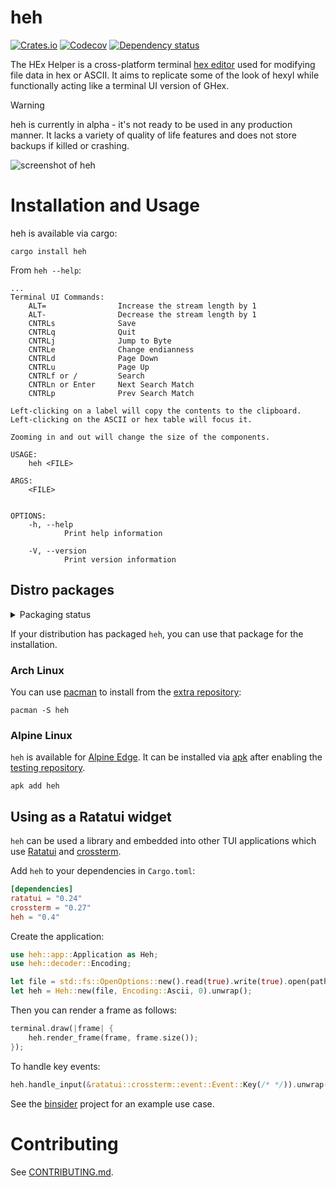 # heh

[![Crates.io](https://img.shields.io/crates/v/heh.svg)](https://crates.io/crates/heh)
[![Codecov](https://codecov.io/github/ndd7xv/heh/coverage.svg?branch=master)](https://codecov.io/gh/ndd7xv/heh)
[![Dependency status](https://deps.rs/repo/github/ndd7xv/heh/status.svg)](https://deps.rs/repo/github/ndd7xv/heh)
<!--- [![Documentation](https://docs.rs/heh/badge.svg)](https://docs.rs/heh/) If https://github.com/rust-lang/docs.rs/issues/238#issuecomment-631333050 is ever closed?-->

The HEx Helper is a cross-platform terminal [hex editor](https://en.wikipedia.org/wiki/Hex_editor) used for modifying file data in hex or ASCII. It aims to replicate some of the look of hexyl while functionally acting like a terminal UI version of GHex.

> [!WARNING]
> heh is currently in alpha - it's not ready to be used in any production manner. It lacks a variety of quality of life features and does not store backups if killed or crashing.

![screenshot of heh](demo.png)

# Installation and Usage

heh is available via cargo:

```
cargo install heh
```

From `heh --help`:
```
...
Terminal UI Commands:
    ALT=                Increase the stream length by 1
    ALT-                Decrease the stream length by 1
    CNTRLs              Save
    CNTRLq              Quit
    CNTRLj              Jump to Byte
    CNTRLe              Change endianness
    CNTRLd              Page Down
    CNTRLu              Page Up
    CNTRLf or /         Search
    CNTRLn or Enter     Next Search Match
    CNTRLp              Prev Search Match

Left-clicking on a label will copy the contents to the clipboard.
Left-clicking on the ASCII or hex table will focus it.

Zooming in and out will change the size of the components.

USAGE:
    heh <FILE>

ARGS:
    <FILE>
            

OPTIONS:
    -h, --help
            Print help information

    -V, --version
            Print version information

```

## Distro packages

<details>
  <summary>Packaging status</summary>

[![Packaging status](https://repology.org/badge/vertical-allrepos/heh.svg)](https://repology.org/project/heh/versions)

</details>

If your distribution has packaged `heh`, you can use that package for the installation.

### Arch Linux

You can use [pacman](https://wiki.archlinux.org/title/Pacman) to install from the [extra repository](https://archlinux.org/packages/extra/x86_64/heh/):

```
pacman -S heh
```

### Alpine Linux

`heh` is available for [Alpine Edge](https://pkgs.alpinelinux.org/packages?name=heh&branch=edge). It can be installed via [apk](https://wiki.alpinelinux.org/wiki/Alpine_Package_Keeper) after enabling the [testing repository](https://wiki.alpinelinux.org/wiki/Repositories).

```
apk add heh
```

## Using as a Ratatui widget

`heh` can be used a library and embedded into other TUI applications which use [Ratatui](https://ratatui.rs) and [crossterm](https://github.com/crossterm-rs/crossterm).

Add `heh` to your dependencies in `Cargo.toml`:

```toml
[dependencies]
ratatui = "0.24"
crossterm = "0.27"
heh = "0.4"
```

Create the application:

```rust
use heh::app::Application as Heh;
use heh::decoder::Encoding;

let file = std::fs::OpenOptions::new().read(true).write(true).open(path).unwrap();
let heh = Heh::new(file, Encoding::Ascii, 0).unwrap();
```

Then you can render a frame as follows:

```rust
terminal.draw(|frame| {
    heh.render_frame(frame, frame.size());
});
```

To handle key events:

```rust
heh.handle_input(&ratatui::crossterm::event::Event::Key(/* */)).unwrap();
```

See the [binsider](https://github.com/orhun/binsider) project for an example use case.

# Contributing

See [CONTRIBUTING.md](CONTRIBUTING.md).
